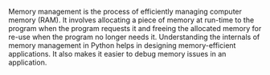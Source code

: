 Memory management is the process of efficiently managing computer memory (RAM).
It involves allocating a piece of memory at run-time to the program when the program 
requests it and freeing the allocated memory for re-use when the program no longer needs it.
Understanding the internals of memory management in Python helps in designing memory-efficient
applications. It also makes it easier to debug memory issues in an application.
